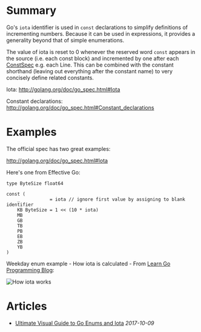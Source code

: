 # Summary

Go's ` iota ` identifier is used in ` const ` declarations to simplify definitions of incrementing numbers. Because it can be used in expressions, it provides a generality beyond that of simple enumerations.

The value of iota is reset to 0 whenever the reserved word ` const ` appears in the source (i.e. each const block) and incremented by one after each [ConstSpec](https://golang.org/ref/spec#ConstSpec) e.g. each Line.  This can be combined with the constant shorthand (leaving out everything after the constant name) to very concisely define related constants.

Iota: http://golang.org/doc/go_spec.html#Iota

Constant declarations: http://golang.org/doc/go_spec.html#Constant_declarations

# Examples

The official spec has two great examples:

http://golang.org/doc/go_spec.html#Iota

Here's one from Effective Go:

```
type ByteSize float64

const (
	_           = iota // ignore first value by assigning to blank identifier
	KB ByteSize = 1 << (10 * iota)
	MB
	GB
	TB
	PB
	EB
	ZB
	YB
)
```

Weekday enum example - How iota is calculated - From [Learn Go Programming Blog](https://blog.learngoprogramming.com):

![How iota works](https://cdn-images-1.medium.com/max/2000/1*sfAHT3zk-WjxSDRIDMpdaA.gif)

# Articles

* [Ultimate Visual Guide to Go Enums and Iota](https://blog.learngoprogramming.com/golang-const-type-enums-iota-bc4befd096d3) _2017-10-09_